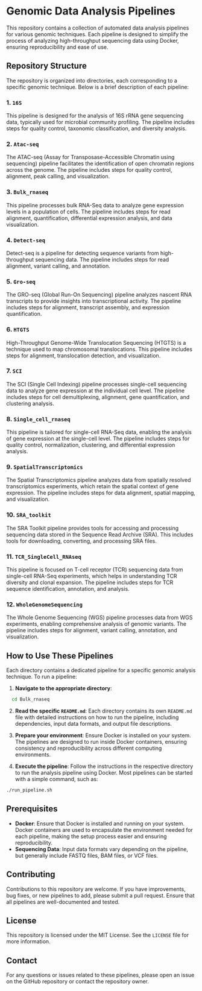 # Genomic Data Analysis Pipelines

This repository contains a collection of automated data analysis pipelines for various genomic techniques. Each pipeline is designed to simplify the process of analyzing high-throughput sequencing data using Docker, ensuring reproducibility and ease of use.

## Repository Structure

The repository is organized into directories, each corresponding to a specific genomic technique. Below is a brief description of each pipeline:

### 1. `16S`

This pipeline is designed for the analysis of 16S rRNA gene sequencing data, typically used for microbial community profiling. The pipeline includes steps for quality control, taxonomic classification, and diversity analysis.

### 2. `Atac-seq`

The ATAC-seq (Assay for Transposase-Accessible Chromatin using sequencing) pipeline facilitates the identification of open chromatin regions across the genome. The pipeline includes steps for quality control, alignment, peak calling, and visualization.

### 3. `Bulk_rnaseq`

This pipeline processes bulk RNA-Seq data to analyze gene expression levels in a population of cells. The pipeline includes steps for read alignment, quantification, differential expression analysis, and data visualization.

### 4. `Detect-seq`

Detect-seq is a pipeline for detecting sequence variants from high-throughput sequencing data. The pipeline includes steps for read alignment, variant calling, and annotation.

### 5. `Gro-seq`

The GRO-seq (Global Run-On Sequencing) pipeline analyzes nascent RNA transcripts to provide insights into transcriptional activity. The pipeline includes steps for alignment, transcript assembly, and expression quantification.

### 6. `HTGTS`

High-Throughput Genome-Wide Translocation Sequencing (HTGTS) is a technique used to map chromosomal translocations. This pipeline includes steps for alignment, translocation detection, and visualization.

### 7. `SCI`

The SCI (Single Cell Indexing) pipeline processes single-cell sequencing data to analyze gene expression at the individual cell level. The pipeline includes steps for cell demultiplexing, alignment, gene quantification, and clustering analysis.

### 8. `Single_cell_rnaseq`

This pipeline is tailored for single-cell RNA-Seq data, enabling the analysis of gene expression at the single-cell level. The pipeline includes steps for quality control, normalization, clustering, and differential expression analysis.

### 9. `SpatialTranscriptomics`

The Spatial Transcriptomics pipeline analyzes data from spatially resolved transcriptomics experiments, which retain the spatial context of gene expression. The pipeline includes steps for data alignment, spatial mapping, and visualization.

### 10. `SRA_toolkit`

The SRA Toolkit pipeline provides tools for accessing and processing sequencing data stored in the Sequence Read Archive (SRA). This includes tools for downloading, converting, and processing SRA files.

### 11. `TCR_SingleCell_RNAseq`

This pipeline is focused on T-cell receptor (TCR) sequencing data from single-cell RNA-Seq experiments, which helps in understanding TCR diversity and clonal expansion. The pipeline includes steps for TCR sequence identification, annotation, and analysis.

### 12. `WholeGenomeSequencing`

The Whole Genome Sequencing (WGS) pipeline processes data from WGS experiments, enabling comprehensive analysis of genomic variants. The pipeline includes steps for alignment, variant calling, annotation, and visualization.

## How to Use These Pipelines

Each directory contains a dedicated pipeline for a specific genomic analysis technique. To run a pipeline:

1. **Navigate to the appropriate directory**:
```bash
  cd Bulk_rnaseq
```

2. **Read the specific `README.md`**: Each directory contains its own `README.md` file with detailed instructions on how to run the pipeline, including dependencies, input data formats, and output file descriptions.

3. **Prepare your environment**: Ensure Docker is installed on your system. The pipelines are designed to run inside Docker containers, ensuring consistency and reproducibility across different computing environments.

4. **Execute the pipeline**: Follow the instructions in the respective directory to run the analysis pipeline using Docker. Most pipelines can be started with a simple command, such as:
```bash
./run_pipeline.sh
```

## Prerequisites

- **Docker**: Ensure that Docker is installed and running on your system. Docker containers are used to encapsulate the environment needed for each pipeline, making the setup process easier and ensuring reproducibility.
- **Sequencing Data**: Input data formats vary depending on the pipeline, but generally include FASTQ files, BAM files, or VCF files.

## Contributing

Contributions to this repository are welcome. If you have improvements, bug fixes, or new pipelines to add, please submit a pull request. Ensure that all pipelines are well-documented and tested.

## License

This repository is licensed under the MIT License. See the `LICENSE` file for more information.

## Contact

For any questions or issues related to these pipelines, please open an issue on the GitHub repository or contact the repository owner.
